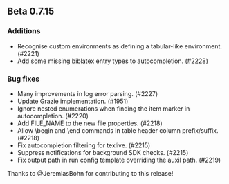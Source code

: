 ## Beta 0.7.15

### Additions
* Recognise custom environments as defining a tabular-like environment. (#2221)
* Add some missing biblatex entry types to autocompletion. (#2228)

### Bug fixes
* Many improvements in log error parsing. (#2227)
* Update Grazie implementation. (#1951)
* Ignore nested enumerations when finding the item marker in autocompletion. (#2220)
* Add FILE_NAME to the new file properties. (#2218)
* Allow \begin and \end commands in table header column prefix/suffix. (#2218)
* Fix autocompletion filtering for texlive. (#2215)
* Suppress notifications for background SDK checks. (#2215)
* Fix output path in run config template overriding the auxil path. (#2219)

Thanks to @JeremiasBohn for contributing to this release!
